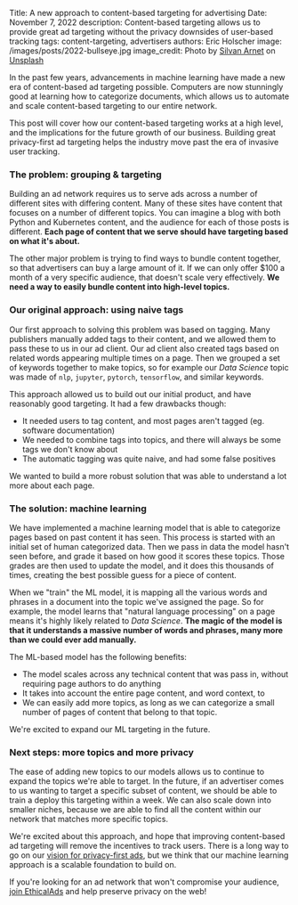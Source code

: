 Title: A new approach to content-based targeting for advertising
Date: November 7, 2022
description: Content-based targeting allows us to provide great ad targeting without the privacy downsides of user-based tracking
tags: content-targeting, advertisers
authors: Eric Holscher 
image: /images/posts/2022-bullseye.jpg
image_credit: <span>Photo by <a href="https://unsplash.com/@silvanarnet?utm_source=unsplash&utm_medium=referral&utm_content=creditCopyText">Silvan Arnet</a> on <a href="https://unsplash.com/s/photos/bullseye?utm_source=unsplash&utm_medium=referral&utm_content=creditCopyText">Unsplash</a></span>

In the past few years,
advancements in machine learning have made a new era of content-based ad targeting possible.
Computers are now stunningly good at learning how to categorize documents,
which allows us to automate and scale content-based targeting to our entire network.

This post will cover how our content-based targeting works at a high level,
and the implications for the future growth of our business.
Building great privacy-first ad targeting helps the industry move past the era of invasive user tracking.

### The problem: grouping & targeting

Building an ad network requires us to serve ads across a number of different sites with differing content.
Many of these sites have content that focuses on a number of different topics.
You can imagine a blog with both Python and Kubernetes content,
and the audience for each of those posts is different.
**Each page of content that we serve should have targeting based on what it's about.**

The other major problem is trying to find ways to bundle content together,
so that advertisers can buy a large amount of it.
If we can only offer $100 a month of a very specific audience,
that doesn't scale very effectively.
**We need a way to easily bundle content into high-level topics.**

### Our original approach: using naive tags

Our first approach to solving this problem was based on tagging.
Many publishers manually added tags to their content,
and we allowed them to pass these to us in our ad client.
Our ad client also created tags based on related words appearing multiple times on a page.
Then we grouped a set of keywords together to make topics,
so for example our *Data Science* topic was made of `nlp`, `jupyter`, `pytorch`, `tensorflow`, and similar keywords.

This approach allowed us to build out our initial product,
and have reasonably good targeting.
It had a few drawbacks though:

* It needed users to tag content, and most pages aren't tagged (eg. software documentation)
* We needed to combine tags into topics, and there will always be some tags we don't know about
* The automatic tagging was quite naive, and had some false positives

We wanted to build a more robust solution that was able to understand a lot more about each page.

### The solution: machine learning 

We have implemented a machine learning model that is able to categorize pages based on past content it has seen.
This process is started with an initial set of human categorized data.
Then we pass in data the model hasn't seen before,
and grade it based on how good it scores these topics.
Those grades are then used to update the model,
and it does this thousands of times,
creating the best possible guess for a piece of content.

When we "train" the ML model,
it is mapping all the various words and phrases in a document into the topic we've assigned the page.
So for example,
the model learns that "natural language processing" on a page means it's highly likely related to *Data Science*.
**The magic of the model is that it understands a massive number of words and phrases,
many more than we could ever add manually.**

The ML-based model has the following benefits:

* The model scales across any technical content that was pass in, without requiring page authors to do anything
* It takes into account the entire page content, and word context, to 
* We can easily add more topics, as long as we can categorize a small number of pages of content that belong to that topic.

We're excited to expand our ML targeting in the future.

### Next steps: more topics and more privacy

The ease of adding new topics to our models allows us to continue to expand the topics we're able to target.
In the future,
if an advertiser comes to us wanting to target a specific subset of content,
we should be able to train a deploy this targeting within a week.
We can also scale down into smaller niches,
because we are able to find all the content within our network that matches more specific topics.

We're excited about this approach,
and hope that improving content-based ad targeting will remove the incentives to track users.
There is a long way to go on our [vision for privacy-first ads]({filename}../pages/vision.md),
but we think that our machine learning approach is a scalable foundation to build on.

If you're looking for an ad network that won't compromise your audience,
[join EthicalAds]({filename}../pages/publishers.md) and help preserve privacy on the web!